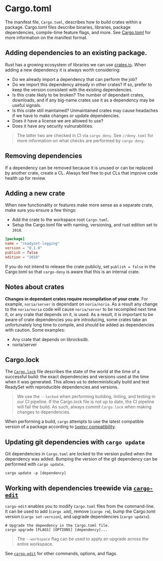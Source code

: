 # Cargo.toml

The manifest file, `Cargo.toml`, describes how to build crates within a
package. Cargo.toml files describe binaries, libraries, package dependencies,
compile-time feature flags, and more. See 
[Cargo.toml](https://doc.rust-lang.org/cargo/reference/manifest.html)
for more information on the manifest format. 

## Adding dependencies to an existing package.
Rust has a growing ecosystem of libraries we can use [crates.io](https://crates.io/).
When adding a new dependency it is always worth considering:
  * Do we already import a dependency that can perform the job?
  * Do we import this dependency already in other crates? If so, prefer to keep the version consistent
    with the existing dependencies.
  * Is this crate likely to be broken? The number of dependant crates, downloads, and
    if any big-name crates use it as a dependency may be useful signals.
  * Is this crate still maintained? Unmaintained crates may cause headaches if we have
    to make changes or update dependencies.
  * Does it have a license we are allowed to use?
  * Does it have any security vulnurabilities.

> The latter two are checked in CI via `cargo deny`. See `//deny.toml` for more
> information on what checks are performed by `cargo deny`.

## Removing dependencies
If a dependency can be removed because it is unused or can be replaced by another
crate, create a CL. Always feel free to put CLs that improve code health up for
review.

## Adding a new crate
When new functionality or features make more sense as a separate crate, make sure
you ensure a few things:
  * Add the crate to the workspace root `Cargo.toml`. 
  * Setup the Cargo.toml file with naming, versioning, and rust edition set to `2018`.

```toml
[package]
name = "readyset-logging"
version = "0.1.0"
publish = false
edition = "2018"
```

If you do not intend to release the crate publicly, set `publish = false` in the
Cargo.toml so that `cargo-deny` is aware that this is an internal crate.

<!-- TODO: Global denys to set up, etc. -->

## Notes about crates

**Changes in dependant crates require recompilation of your crate**.
For example, `noria/server` is dependant on `noria/noria`. As a result any change
to the `noria/noria` code will cause `noria/server` to be recompiled next time it,
or any crate that depends on it, is used. As a result, it is important to be aware
of crate dependencies you are introducing, some crates take an unfortunately long
time to compile, and should be added as dependencies with caution. Some examples:
  * Any crate that depends on librocksdb.
  * noria/server


## Cargo.lock 
The [`Cargo.lock`](https://doc.rust-lang.org/cargo/guide/cargo-toml-vs-cargo-lock.html) 
file describes the state of the world at the time of a successful
build: the exact dependencies and versions used at the time when it was
generated. This allows us to deterministically build and test ReadySet
with reproducible dependencies and versions.

> We use the `--locked` when performing building, linting, and testing
> in our CI pipeline. If the Cargo.lock file is not up to date, the CI
> pipeline will fail the build. As such, always commit `Cargo.lock` when
> making changes to dependencies.

When performing a build, `cargo` attempts to use the latest compatible
version of a package according to 
[`SemVer` compatibility](https://doc.rust-lang.org/cargo/reference/resolver.html#semver-compatibility).

## Updating git dependencies with `cargo update`

Git dependencies in `Cargo.toml` are locked to the version pulled when
the dependency was added. Bumping the version of the git dependency can
be performed with `cargo update`.

```
cargo update -p [dependency]
```

## Working with dependencies treewide via [`cargo-edit`](https://crates.io/crates/cargo-edit)

`cargo-edit` enables you to modify `Cargo.toml` files from the
command-line.  It can be used to add (`cargo add`), remove (`cargo rm`),
bump the Cargo.toml version (`cargo set-version`), and upgrade
dependencies (`cargo update`).

```
# Upgrade the dependency in the Cargo.toml file.
cargo upgrade [FLAGS] [OPTIONS] [dependency]...
```

> The `--workspace` flag can be used to apply an upgrade across the
> entire workspace.

See [`cargo-edit`](https://crates.io/crates/cargo-edit) for other
commands, options, and flags.



